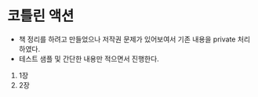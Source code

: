 # 코틀린 액션
  - 책 정리를 하려고 만들었으나 저작권 문제가 있어보여서 기존 내용을 private 처리 하였다.
  - 테스트 샘플 및 간단한 내용만 적으면서 진행한다.

1. 1장
2. 2장